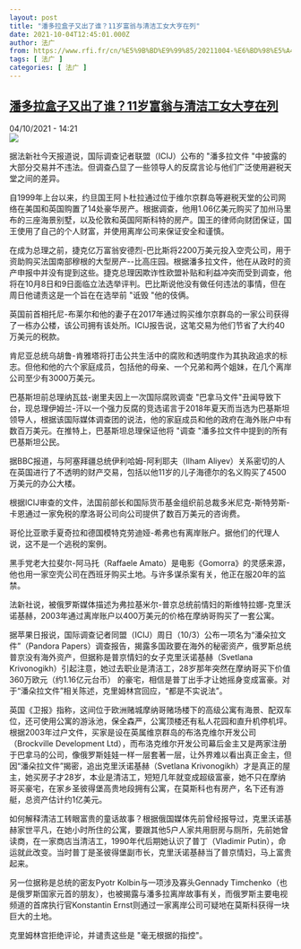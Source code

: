 ```yaml
---
layout: post
title: "潘多拉盒子又出了谁？11岁富翁与清洁工女大亨在列"
date: 2021-10-04T12:45:01.000Z
author: 法广
from: https://www.rfi.fr/cn/%E5%9B%BD%E9%99%85/20211004-%E6%BD%98%E5%A4%9A%E6%8B%89%E7%9B%92%E5%AD%90%E5%8F%88%E5%87%BA%E4%BA%86%E8%B0%81-11%E5%B2%81%E5%AF%8C%E7%BF%81%E4%B8%8E%E6%B8%85%E6%B4%81%E5%B7%A5%E5%A5%B3%E5%A4%A7%E4%BA%A8%E5%9C%A8%E5%88%97
tags: [ 法广 ]
categories: [ 法广 ]
---
```

<!--1633351501000-->
[潘多拉盒子又出了谁？11岁富翁与清洁工女大亨在列](https://www.rfi.fr/cn/%E5%9B%BD%E9%99%85/20211004-%E6%BD%98%E5%A4%9A%E6%8B%89%E7%9B%92%E5%AD%90%E5%8F%88%E5%87%BA%E4%BA%86%E8%B0%81-11%E5%B2%81%E5%AF%8C%E7%BF%81%E4%B8%8E%E6%B8%85%E6%B4%81%E5%B7%A5%E5%A5%B3%E5%A4%A7%E4%BA%A8%E5%9C%A8%E5%88%97)
------

<div>
<div>04/10/2021 - 14:21</div><img src="https://s.rfi.fr/media/display/a0e1b102-132a-11ea-8e17-005056a99247/2018-11-27t030414z_754303127_rc16dc089a00_rtrmadp_3_usa-tax-brady.jpg"><div >                    <p>据法新社今天报道说，国际调查记者联盟（ICIJ）公布的 "潘多拉文件 "中披露的大部分交易并不违法。但调查凸显了一些领导人的反腐言论与他们广泛使用避税天堂之间的差异。</p><p>自1999年上台以来，约旦国王阿卜杜拉通过位于维尔京群岛等避税天堂的公司网络在美国和英国购置了14处豪华房产。根据调查，他用1.06亿美元购买了加州马里布的三座海景别墅，以及伦敦和英国阿斯科特的房产。国王的律师向财团保证，国王使用了自己的个人财富，并使用离岸公司来保证安全和谨慎。</p><p>在成为总理之前，捷克亿万富翁安德烈-巴比斯将2200万美元投入空壳公司，用于资助购买法国南部穆根的大型房产--比高庄园。根据潘多拉文件，他在从政时的资产申报中并没有提到这些。捷克总理因欺诈性欧盟补贴和利益冲突而受到调查，他将在10月8日和9日面临立法选举评判。巴比斯说他没有做任何违法的事情，但在周日他谴责这是一个旨在在选举前 "诋毁 "他的伎俩。</p><p>英国前首相托尼-布莱尔和他的妻子在2017年通过购买维尔京群岛的一家公司获得了一栋办公楼，该公司拥有该处所。ICIJ报告说，这笔交易为他们节省了大约40万美元的税款。</p><p>肯尼亚总统乌胡鲁-肯雅塔将打击公共生活中的腐败和透明度作为其执政追求的标志。但他和他的六个家庭成员，包括他的母亲、一个兄弟和两个姐妹，在几个离岸公司至少有3000万美元。</p><p>巴基斯坦前总理纳瓦兹-谢里夫因上一次国际腐败调查 "巴拿马文件"丑闻导致下台，现总理伊姆兰-汗以一个强力反腐的竞选诺言于2018年夏天而当选为巴基斯坦领导人，根据该国际媒体调查团的说法，他的家庭成员和他的政府在海外账户中有数百万美元。在推特上，巴基斯坦总理保证他将 "调查 "潘多拉文件中提到的所有巴基斯坦公民。</p><p>据BBC报道，与阿塞拜疆总统伊利哈姆-阿利耶夫（Ilham Aliyev）关系密切的人在英国进行了不透明的财产交易，包括以他11岁的儿子海德尔的名义购买了4500万美元的办公大楼。</p><p>根据ICIJ审查的文件，法国前部长和国际货币基金组织前总裁多米尼克-斯特劳斯-卡恩通过一家免税的摩洛哥公司向公司提供了数百万美元的咨询费。</p><p>哥伦比亚歌手夏奇拉和德国模特克劳迪娅-希弗也有离岸账户。据他们的代理人说，这不是一个逃税的案例。</p><p>黑手党老大拉斐尔-阿马托（Raffaele Amato）是电影《Gomorra》的灵感来源，他也用一家空壳公司在西班牙购买土地。与许多谋杀案有关，他正在服20年的监禁。</p><p>法新社说，被俄罗斯媒体描述为弗拉基米尔-普京总统前情妇的斯维特拉娜-克里沃诺基赫，2003年通过离岸账户以400万美元的价格在摩纳哥购买了一套公寓。</p><p>据苹果日报说，国际调查记者同盟（ICIJ）周日（10/3）公布一项名为“潘朵拉文件”（Pandora Papers）调查报告，揭露多国政要在海外的秘密资产，俄罗斯总统普京没有海外资产，但据称是普京情妇的女子克里沃诺基赫（Svetlana Krivonogikh）引起注意，她过去职业是清洁工，28岁那年突然在摩纳哥买下价值360万欧元（约1.16亿元台币） 的豪宅，相信是普丁出手才让她摇身变成富豪。对于“潘朵拉文件”相关陈述，克里姆林宫回应，“都是不实说法”。</p><p>英国《卫报》指称，这间位于欧洲赌城摩纳哥赌场楼下的高级公寓有海景、配双车位，还可使用公寓的游泳池，保全森严，公寓顶楼还有私人花园和直升机停机坪。根据2003年过户文件，买家是设在英属维京群岛的布洛克维尔开发公司（Brockville Development Ltd），而布洛克维尔开发公司幕后金主又是两家注册于巴拿马的公司，像俄罗斯娃娃一样一层套著一层，让外界难以看出真正金主，但因“潘朵拉文件”揭密，追出克里沃诺基赫（Svetlana Krivonogikh）才是真正的屋主，她买房子才28岁，本业是清洁工，短短几年就变成超级富豪，她不只在摩纳哥买豪宅，在家乡圣彼得堡高贵地段拥有公寓，在莫斯科也有房产，名下还有游艇，总资产估计约1亿美元。</p><p>如何解释清洁工转眼富贵的童话故事？根据俄国媒体先前曾经报导过，克里沃诺基赫家世平凡，在她小时所住的公寓，要跟其他5户人家共用厨房与厕所，先前她曾读商，在一家商店当清洁工，1990年代后期她认识了普丁（Vladimir Putin），命运就此改变。当时普丁是圣彼得堡副市长，克里沃诺基赫当了普京情妇，马上富贵起来。</p><p>另一位据称是总统的密友Pyotr Kolbin与一项涉及寡头Gennady Timchenko（也是俄罗斯国家元首的朋友），也被揭露与潘多拉离岸故事有关，而俄罗斯主要电视频道的首席执行官Konstantin Ernst则通过一家离岸公司可疑地在莫斯科获得一块巨大的土地。</p><p>克里姆林宫拒绝评论，并谴责这些是 "毫无根据的指控"。</p>                                            <div data-selfpromo-newsletter>    </div>    <div data-selfpromo-app>    </div>                </div>
</div>
